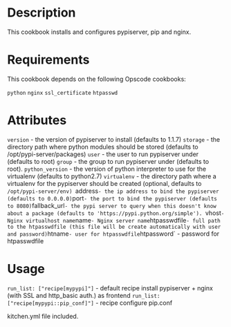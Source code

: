 Description
===========
This cookbook installs and configures pypiserver, pip and nginx.

Requirements
===========
This cookbook depends on the following Opscode cookbooks:

`python`
`nginx`
`ssl_certificate`
`htpasswd`

Attributes
===========

`version` - the version of pypiserver to install (defaults to 1.1.7)
`storage` - the directory path where python modules should be stored (defaults to /opt/pypi-server/packages)
`user` - the user to run pypiserver under (defaults to root)
`group` - the group to run pypiserver under (defaults to root). 
`python_version` - the version of python interpreter to use for the virtualenv (defaults to python2.7)
`virtualenv` - the directory path where a virtualenv for the pypiserver should be created (optional, defaults to `/opt/pypi-server/env)
`address` - the ip address to bind the pypiserver (defaults to 0.0.0.0)
`port` - the port to bind the pypiserver (defaults to 8080)
`fallback_url` - the pypi server to query when this doesn't know about a package (defaults to 'https://pypi.python.org/simple'). 
`vhost` - Nginx virtualhost name
`name` - Nginx server name
`htpasswdfile` - full path to the htpasswdfile (this file will be create automatically with user and password)
`htname` - user for htpasswdfile
`htpassword` - password for htpasswdfile

Usage
===========

`run_list: ["recipe[mypypi]"]` - default recipe install pypiserver + nginx (with SSL and http_basic auth.) as frontend
`run_list: ["recipe[mypypi::pip_conf]"]` - recipe configure pip.conf

kitchen.yml file included.
